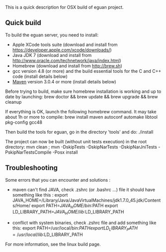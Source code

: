 This is a quick description for OSX build of eguan project.

## Quick build

To build the eguan server, you need to install:
- Apple XCode tools suite (download and install from https://developer.apple.com/xcode/downloads/)
- Java JDK 7 (download and install from http://www.oracle.com/technetwork/java/index.html)
- Homebrew (download and install from http://brew.sh)
- gcc version 4.8 (or more) and the build essential tools for the C and C++ code (install details below)
- [Maven](http://maven.apache.org) version 3.0.4 or more (install details below)

Before trying to build, make sure homebrew installation is working and up to date by launching:
    brew doctor && brew update && brew upgrade && brew cleanup

If everything is OK, launch the following homebrew command. It may take about 1h or more to compile:
    brew install maven autoconf automake libtool pkg-config gcc48 


Then build the tools for eguan, go in the directory 'tools' and do:
    ./install

The project can now be built (without unit tests execution) in the root directory:
    mvn clean ; mvn -DskipTests -DskipNarTests -DskipNarJniTests -PskipNarTestsCompile -Posx install

## Troubleshooting

Some errors that you can encounter and solutions :
- maven can't find JAVA, check .zshrc (or .bashrc ...) file it should have something like this :
    export JAVA_HOME=/Library/Java/JavaVirtualMachines/jdk1.7.0_45.jdk/Contents/Home/
    export PATH=$JAVA_HOME/bin:$PATH
    export LD_LIBRARY_PATH=$JAVA_HOME/lib:$LD_LIBRARY_PATH

- conflict with system binaries, check .zshrc file and add something like this:
    export PATH=/usr/local/bin:$PATH
    export LD_LIBRARY_PATH=/usr/local/lib:$LD_LIBRARY_PATH

For more information, see the linux build page.
